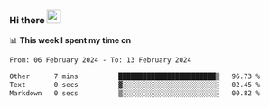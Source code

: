 ### Hi there <a href="https://www.gautamkrishnar.com/"><img src="https://media.giphy.com/media/hvRJCLFzcasrR4ia7z/giphy.gif" width="25px"></a>

📊 **This week I spent my time on**

<!--START_SECTION:waka-->

```txt
From: 06 February 2024 - To: 13 February 2024

Other      7 mins          ████████████████████████▒   96.73 %
Text       0 secs          ▓░░░░░░░░░░░░░░░░░░░░░░░░   02.45 %
Markdown   0 secs          ▒░░░░░░░░░░░░░░░░░░░░░░░░   00.82 %
```

<!--END_SECTION:waka-->
